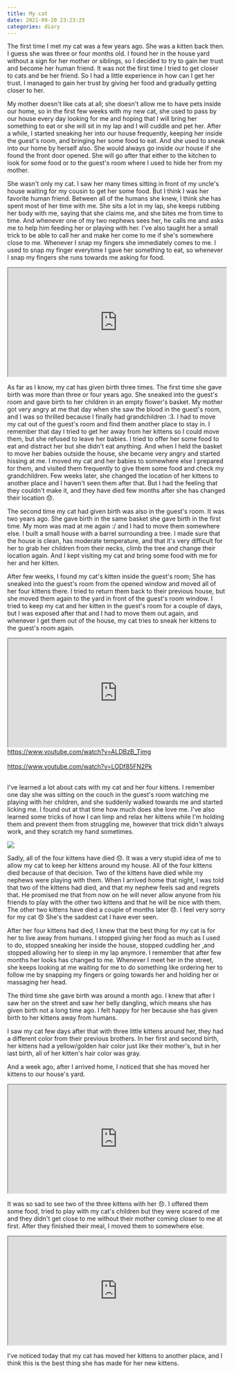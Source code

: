 ```yaml
---
title: My cat
date: 2021-09-20 23:23:23
categories: diary
---
```


The first time I met my cat was a few years ago. She was a kitten back then. I guess she was three or four months old. I found her in the house yard without a sign for her mother or siblings, so I decided to try to gain her trust and become her human friend. It was not the first time I tried to get closer to cats and be her friend. So I had a little experience in how can I get her trust. I managed to gain her trust by giving her food and gradually getting closer to her.

<!--more-->

My mother doesn't like cats at all; she doesn't allow me to have pets inside our home, so in the first few weeks with my new cat, she used to pass by our house every day looking for me and hoping that I will bring her something to eat or she will sit in my lap and I will cuddle and pet her. After a while, I started sneaking her into our house frequently, keeping her inside the guest's room, and bringing her some food to eat. And she used to sneak into our home by herself also. She would always go inside our house if she found the front door opened. She will go after that either to the kitchen to look for some food or to the guest's room where I used to hide her from my mother.

She wasn't only my cat. I saw her many times sitting in front of my uncle's house waiting for my cousin to get her some food. But I think I was her favorite human friend. Between all of the humans she knew, I think she has spent most of her time with me. She sits a lot in my lap, she keeps rubbing her body with me, saying that she claims me, and she bites me from time to time. And whenever one of my two nephews sees her, he calls me and asks me to help him feeding her or playing with her. I've also taught her a small trick to be able to call her and make her come to me if she's somewhere close to me. Whenever I snap my fingers she immediately comes to me. I used to snap my finger everytime I gave her something to eat, so whenever I snap my fingers she runs towards me asking for food.

<iframe height="250" src="https://www.youtube.com/embed/K83ZiPpUr9c" style="width:100%;"></iframe>

As far as I know, my cat has given birth three times. The first time she gave birth was more than three or four years ago. She sneaked into the guest's room and gave birth to her children in an empty flower's basket. My mother got very angry at me that day when she saw the blood in the guest's room, and I was so thrilled because I finally had grandchildren :3. I had to move my cat out of the guest's room and find them another place to stay in. I remember that day I tried to get her away from her kittens so I could move them, but she refused to leave her babies. I tried to offer her some food to eat and distract her but she didn't eat anything. And when I held the basket to move her babies outside the house, she became very angry and started hissing at me. I moved my cat and her babies to somewhere else I prepared for them, and visited them frequently to give them some food and check my grandchildren. Few weeks later, she changed the location of her kittens to another place and I haven't seen them after that. But I had the feeling that they couldn't make it, and they have died few months after she has changed their location 😞.

The second time my cat had given birth was also in the guest's room. It was two years ago. She gave birth in the same basket she gave birth in the first time. My mom was mad at me again :/ and I had to move them somewhere else. I built a small house with a barrel surrounding a tree. I made sure that the house is clean, has moderate temperature, and that it's very difficult for her to grab her children from their necks, climb the tree and change their location again. And I kept visiting my cat and bring some food with me for her and her kitten.

After few weeks, I found my cat's kitten inside the guest's room; She has sneaked into the guest's room from the opened window and moved all of her four kittens there. I tried to return them back to their previous house, but she moved them again to the yard in front of the guest's room window. I tried to keep my cat and her kitten in the guest's room for a couple of days, but I was exposed after that and I had to move them out again, and whenever I get them out of the house, my cat tries to sneak her kittens to the guest's room again.

<iframe height="250" src="https://www.youtube.com/embed/nK1C1ns2JTM" style="width:100%;"></iframe>  
<a href="https://www.youtube.com/watch?v=ALDBzB_Tjmg" target="_blank">https://www.youtube.com/watch?v=ALDBzB_Tjmg</a><br/><br/>  
<a href="https://www.youtube.com/watch?v=LODf85FN2Pk" target="_blank">https://www.youtube.com/watch?v=LODf85FN2Pk</a><br/><br/>

I've learned a lot about cats with my cat and her four kittens. I remember one day she was sitting on the couch in the guest's room watching me playing with her children, and she suddenly walked towards me and started licking me. I found out at that time how much does she love me. I've also learned some tricks of how I can limp and relax her kittens while I'm holding them and prevent them from struggling me, however that trick didn't always work, and they scratch my hand sometimes.

![](https://cdn.jsdelivr.net/gh/abozanona/abozanona.me/images/projects/my-cat/my-cat.png)

Sadly, all of the four kittens have died 😞. It was a very stupid idea of me to allow my cat to keep her kittens around my house. All of the four kittens died because of that decision. Two of the kittens have died while my nephews were playing with them. When I arrived home that night, I was told that two of the kittens had died, and that my nephew feels sad and regrets that. He promised me that from now on he will never allow anyone from his friends to play with the other two kittens and that he will be nice with them. The other two kittens have died a couple of months later 😞. I feel very sorry for my cat 😞 She's the saddest cat I have ever seen.

After her four kittens had died, I knew that the best thing for my cat is for her to live away from humans. I stopped giving her food as much as I used to do, stopped sneaking her inside the house, stopped cuddling her ,and stopped allowing her to sleep in my lap anymore. I remember that after few months her looks has changed to me. Whenever I meet her in the street, she keeps looking at me waiting for me to do something like ordering her to follow me by snapping my fingers or going towards her and holding her or massaging her head.

The third time she gave birth was around a month ago. I knew that after I saw her on the street and saw her belly dangling, which means she has given birth not a long time ago. I felt happy for her because she has given birth to her kittens away from humans.

I saw my cat few days after that with three little kittens around her, they had a different color from their previous brothers. In her first and second birth, her kittens had a yellow/golden hair color just like their mother's, but in her last birth, all of her kitten's hair color was gray.

And a week ago, after I arrived home, I noticed that she has moved her kittens to our house's yard.

<iframe height="250" src="https://www.youtube.com/embed/Jgpif1I0NiY" style="width:100%;"></iframe>

It was so sad to see two of the three kittens with her 😞. I offered them some food, tried to play with my cat's children but they were scared of me and they didn't get close to me without their mother coming closer to me at first. After they finished their meal, I moved them to somewhere else.

<iframe height="250" src="https://www.youtube.com/embed/tnvSKN3zoKc" style="width:100%;"></iframe>

I've noticed today that my cat has moved her kittens to another place, and I think this is the best thing she has made for her new kittens.